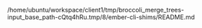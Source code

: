/home/ubuntu/workspace/client1/tmp/broccoli_merge_trees-input_base_path-cQtq4hRu.tmp/8/ember-cli-shims/README.md